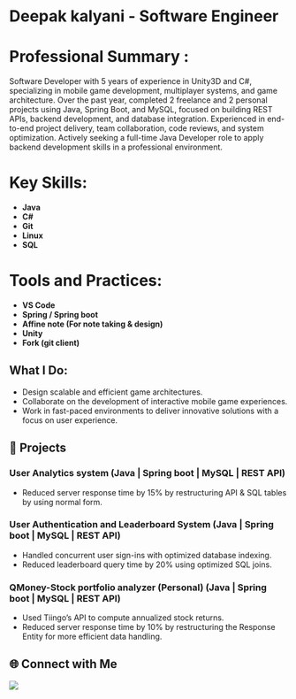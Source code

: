 # Deepak kalyani - Software Engineer

# Professional Summary :

Software Developer with 5 years of experience in Unity3D and C#, specializing in mobile game development, multiplayer systems, and game architecture. Over the past year, completed 2 freelance and 2 personal projects using Java, Spring Boot, and MySQL, focused on building REST APIs, backend development, and database integration. Experienced in end-to-end project delivery, team collaboration, code reviews, and system optimization. Actively seeking a full-time Java Developer role to apply backend development skills in a professional environment.

# Key Skills:

* **Java**
* **C#**
* **Git**
* **Linux**
* **SQL**

 

# Tools and Practices:

* **VS Code**
* **Spring / Spring boot**
* **Affine note (For note taking & design)**
* **Unity**
* **Fork (git client)**

## What I Do:

* Design scalable and efficient game architectures.
* Collaborate on the development of interactive mobile game experiences.
* Work in fast-paced environments to deliver innovative solutions with a focus on user experience.

## 🧩 Projects

### User Analytics system (Java | Spring boot | MySQL | REST API)

* Reduced server response time by 15% by restructuring API & SQL tables by using normal form.

### User Authentication and Leaderboard System (Java | Spring boot | MySQL | REST API)

* Handled concurrent user sign-ins with optimized database indexing.
* Reduced leaderboard query time by 20% using optimized SQL joins.
   

### QMoney-Stock portfolio analyzer (Personal) (Java | Spring boot | MySQL | REST API)

* Used Tiingo’s API to compute annualized stock returns.
* Reduced server response time by 10% by restructuring the Response Entity for more efficient data handling.

## 🌐 Connect with Me



![](assets/NOGiVTu8-Jq0u5U_FfxrXTrk_Aq9gWs__MkM8xBOrDg=.svg+xml;charset=utf-8)
